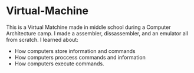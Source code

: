 # Virtual-Machine

This is a Virtual Matchine made in middle school during a Computer Architecture camp.
I made a assembler, dissassembler, and an emulator all from scratch.
I learned about:
- How computers store information and commands
- How computers proccess commands and information
- How computers execute commands.
